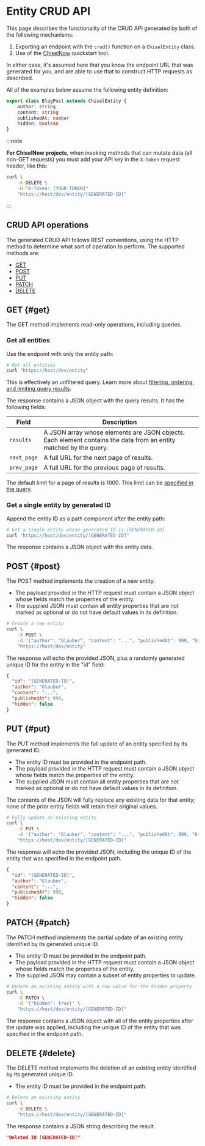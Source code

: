 # Entity CRUD API

This page describes the functionality of the CRUD API generated by both of the
following mechanisms:

1. Exporting an endpoint with the `crud()` function on a `ChiselEntity` class.
1. Use of the [ChiselNow][1] quickstart tool.

In either case, it's assumed here that you know the endpoint URL that was
generated for you, and are able to use that to construct HTTP requests as
described.

All of the examples below assume the following entity definition:

```ts title="models/BlogPost.ts"
export class BlogPost extends ChiselEntity {
    author: string
    content: string
    publishedAt: number
    hidden: boolean
}
```

:::note

**For ChiselNow projects**, when invoking methods that can mutate data (all
non-GET requests) you must add your API key in the `X-Token` request header,
like this:

```bash
curl \
    -X DELETE \
    -H "X-Token: [YOUR-TOKEN]"
    "https://host/dev/entity/[GENERATED-ID]"
```

:::

## CRUD API operations

The generated CRUD API follows REST conventions, using the HTTP method to
determine what sort of operation to perform. The supported methods are:

- [GET](#get)
- [POST](#post)
- [PUT](#put)
- [PATCH](#patch)
- [DELETE](#delete)

## GET {#get}

The GET method implements read-only operations, including queries.

### Get all entities

Use the endpoint with only the entity path:

```bash
# Get all entities
curl "https://host/dev/entity"
```

This is effectively an unfiltered query. Learn more about [filtering, ordering,
and limiting query results][2].

The response contains a JSON object with the query results. It has the following
fields:

| Field | Description |
|-------|-------------|
| `results` | A JSON array whose elements are JSON objects. Each element contains the data from an entity matched by the query. |
| `next_page` | A full URL for the next page of results. |
| `prev_page` | A full URL for the previous page of results. |

The default limit for a page of results is 1000. This limit can be [specified in
the query][3].

### Get a single entity by generated ID

Append the entity ID as a path component after the entity path:

```bash
# Get a single entity whose generated ID is [GENERATED-ID]
curl "https://host/dev/entity/[GENERATED-ID]"
```

The response contains a JSON object with the entity data.

## POST {#post}

The POST method implements the creation of a new entity.

- The payload provided in the HTTP request must contain a JSON object whose
  fields match the properties of the entity.
- The supplied JSON must contain all entity properties that are not marked as
  optional or do not have default values in its definition.

```bash
# Create a new entity
curl \
    -X POST \
    -d '{"author": "Glauber", "content": "...", "publishedAt": 999, "hidden": false}' \
    "https://host/dev/entity"
```

The response will echo the provided JSON, plus a randomly generated unique ID
for the entity in the "id" field:

```json
{
  "id": "[GENERATED-ID]",
  "author": "Glauber",
  "content": "...",
  "publishedAt": 999,
  "hidden": false
}
```

## PUT {#put}

The PUT method implements the full update of an entity specified by its
generated ID.

- The entity ID must be provided in the endpoint path.
- The payload provided in the HTTP request must contain a JSON object whose
  fields match the properties of the entity.
- The supplied JSON must contain all entity properties that are not marked as
  optional or do not have default values in its definition.

The contents of the JSON will fully replace any existing data for that entity;
none of the prior entity fields will retain their original values.

```bash
# Fully update an existing entity
curl \
    -X PUT \
    -d '{"author": "Glauber", "content": "...", "publishedAt": 999, "hidden": false}' \
    "https://host/dev/entity/[GENERATED-ID]"
```

The response will echo the provided JSON, including the unique ID of the entity
that was specified in the endpoint path.

```json
{
  "id": "[GENERATED-ID]",
  "author": "Glauber",
  "content": "...",
  "publishedAt": 999,
  "hidden": false
}
```

## PATCH {#patch}

The PATCH method implements the partial update of an existing entity identified
by its generated unique ID.

- The entity ID must be provided in the endpoint path.
- The payload provided in the HTTP request must contain a JSON object whose
  fields match the properties of the entity.
- The supplied JSON may contain a subset of entity properties to update.

```bash
# Update an existing entity with a new value for the hidden property
curl \
    -X PATCH \
    -d '{"hidden": true}' \
    "https://host/dev/entity/[GENERATED-ID]"
```

The response contains a JSON object with all of the entity properties after the
update was applied, including the unique ID of the entity that was specified in
the endpoint path.

## DELETE {#delete}

The DELETE method implements the deletion of an existing entity identified by
its generated unique ID.

- The entity ID must be provided in the endpoint path.

```bash
# Delete an existing entity
curl \
    -X DELETE \
    "https://host/dev/entity/[GENERATED-ID]"
```

The response contains a JSON string describing the result.

```json
"Deleted ID [GENERATED-ID]"
```

[1]: https://chiselstrike.com/#now
[2]: ./filter-order-limit-query
[3]: ./filter-order-limit-query#limit